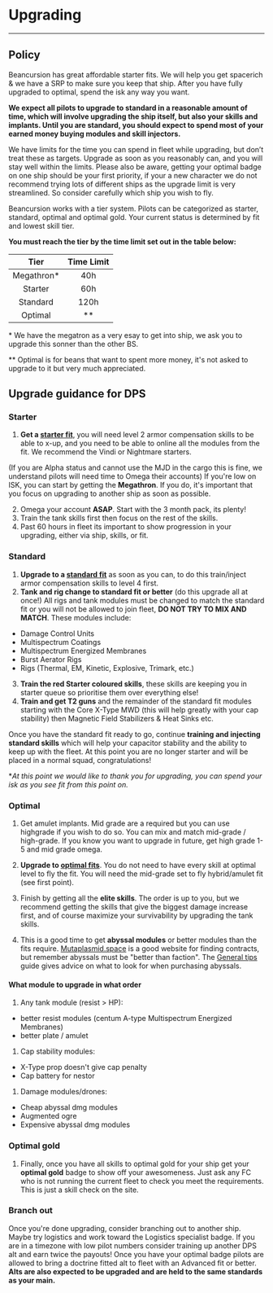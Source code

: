 # Upgrading

---

## Policy

Beancursion has great affordable starter fits. We will help you get spacerich & we have a SRP to make sure you keep that ship. After you have fully upgraded to optimal, spend the isk any way you want.

**We expect all pilots to upgrade to standard in a reasonable amount of time, which will involve upgrading the ship itself, but also your skills and implants. Until you are standard, you should expect to spend most of your earned money buying modules and skill injectors.**

We have limits for the time you can spend in fleet while upgrading, but don’t treat these as targets. Upgrade as soon as you reasonably can, and you will stay well within the limits. Please also be aware, getting your optimal badge on one ship should be your first priority, if your a new character we do not recommend trying lots of different ships as the upgrade limit is very streamlined. So consider carefully which ship you wish to fly.

Beancursion works with a tier system. Pilots can be categorized as starter, standard, optimal and optimal gold. Your current status is determined by fit and lowest skill tier.

**You must reach the tier by the time limit set out in the table below:**

|        Tier        | Time Limit |
| :----------------: | :--------: |
|    Megathron\*     |    40h     |
|      Starter      |    60h     |
|      Standard      |    120h    |
|      Optimal      |    \*\*    |

\* We have the megatron as a very esay to get into ship, we ask you to upgrade this sonner than the other BS.

\*\* Optimal is for beans that want to spent more money, it's not asked to upgrade to it but very much appreciated.

## Upgrade guidance for DPS

### Starter

1. **Get a [starter fit](/fits?Tier=Starter)**, you will need level 2 armor compensation skills to be able to x-up, and you need to be able to online all the modules from the fit.
 We recommend the Vindi or Nightmare starters.

(If you are Alpha status and cannot use the MJD in the cargo this is fine, we understand pilots will need time to Omega their accounts) 
If you're low on ISK, you can start by getting the **Megathron**. 
If you do, it's important that you focus on upgrading to another ship as soon as possible.

2. Omega your account **ASAP**. Start with the 3 month pack, its plenty!
3. Train the tank skills first then focus on the rest of the skills.
4. Past 60 hours in fleet its important to show progression in your upgrading, either via ship, skills, or fit.

### Standard

1. **Upgrade to a [standard fit](/fits?Tier=Standard)** as soon as you can, to do this train/inject armor compensation skills to level 4 first.
2. **Tank and rig change to standard fit or better** (do this upgrade all at once!) All rigs and tank modules must be changed to match the standard fit or you will not be allowed to join fleet, **DO NOT TRY TO MIX AND MATCH**. These modules include:

- Damage Control Units
- Multispectrum Coatings
- Multispectrum Energized Membranes
- Burst Aerator Rigs
- Rigs (Thermal, EM, Kinetic, Explosive, Trimark, etc.)

3. **Train the red Starter coloured skills**, these skills are keeping you in starter queue so prioritise them over everything else!
4. **Train and get T2 guns** and the remainder of the standard fit modules starting with the Core X-Type MWD (this will help greatly with your cap stability) then Magnetic Field Stabilizers & Heat Sinks etc.

Once you have the standard fit ready to go, continue **training and injecting standard skills** which will help your capacitor stability and the ability to keep up with the fleet. At this point you are no longer starter and will be placed in a normal squad, congratulations!

**At this point we would like to thank you for upgrading, you can spend your isk as you see fit from this point on.*

### Optimal

1. Get amulet implants. Mid grade are a required but you can use highgrade if you wish to do so. 
You can mix and match mid-grade / high-grade. 
If you know you want to upgrade in future, get high grade 1-5 and mid grade omega.
1. **Upgrade to [optimal fits](/fits?Tier=Optimal)**. 
You do not need to have every skill at optimal level to fly the fit. 
You will need the mid-grade set to fly hybrid/amulet fit (see first point).

1. Finish by getting all the **elite skills**. The order is up to you, but we recommend getting the skills that give the biggest damage increase first, and of course maximize your survivability by upgrading the tank skills.

1. This is a good time to get **abyssal modules** or better modules than the fits require. [Mutaplasmid.space](https://mutaplasmid.space/) is a good website for finding contracts, but remember abyssals must be "better than faction". 
The [General tips](/guide/tips) guide gives advice on what to look for when purchasing abyssals.

#### What module to upgrade in what order

1. Any tank module (resist > HP):
- better resist modules (centum A-type Multispectrum Energized Membranes)
- better plate / amulet 
1. Cap stability modules:
- X-Type prop doesn't give cap penalty
- Cap battery for nestor
1. Damage modules/drones:
- Cheap abyssal dmg modules
- Augmented ogre
- Expensive abyssal dmg modules

### Optimal gold

1. Finally, once you have all skills to optimal gold for your ship get your **optimal gold** badge to show off your awesomeness. 
Just ask any FC who is not running the current fleet to check you meet the requirements. 
This is just a skill check on the site.

### Branch out

Once you're done upgrading, consider branching out to another ship. Maybe try logistics and work toward the Logistics specialist badge. If you are in a timezone with low pilot numbers consider training up another DPS alt and earn twice the payouts! Once you have your optimal badge pilots are allowed to bring a doctrine fitted alt to fleet with an Advanced fit or better. **Alts are also expected to be upgraded and are held to the same standards as your main.**
